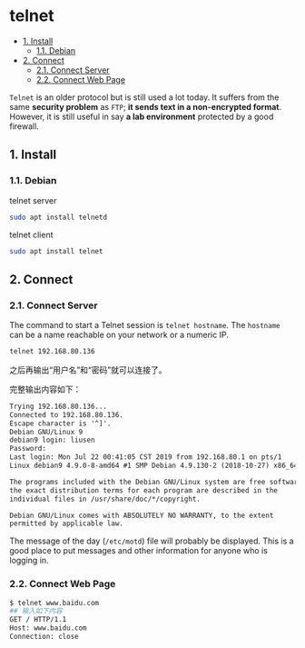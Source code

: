 # telnet

<!-- TOC -->

- [1. Install](#1-install)
  - [1.1. Debian](#11-debian)
- [2. Connect](#2-connect)
  - [2.1. Connect Server](#21-connect-server)
  - [2.2. Connect Web Page](#22-connect-web-page)

<!-- /TOC -->

`Telnet` is an older protocol but is still used a lot today. It suffers from the same **security problem** as `FTP`; **it sends text in a non-encrypted format**. However, it is still useful in say **a lab environment** protected by a good firewall.

## 1. Install

### 1.1. Debian

telnet server

```bash
sudo apt install telnetd
```

telnet client

```bash
sudo apt install telnet
```

## 2. Connect

### 2.1. Connect Server

The command to start a Telnet session is `telnet hostname`. The `hostname` can be a name reachable on your network or a numeric IP.

```bash
telnet 192.168.80.136
```

之后再输出“用户名”和“密码”就可以连接了。

完整输出内容如下：

```txt
Trying 192.168.80.136...
Connected to 192.168.80.136.
Escape character is '^]'.
Debian GNU/Linux 9
debian9 login: liusen
Password:
Last login: Mon Jul 22 00:41:05 CST 2019 from 192.168.80.1 on pts/1
Linux debian9 4.9.0-8-amd64 #1 SMP Debian 4.9.130-2 (2018-10-27) x86_64

The programs included with the Debian GNU/Linux system are free software;
the exact distribution terms for each program are described in the
individual files in /usr/share/doc/*/copyright.

Debian GNU/Linux comes with ABSOLUTELY NO WARRANTY, to the extent
permitted by applicable law.
```

The message of the day (`/etc/motd`) file will probably be displayed. This is a good place to put messages and other information for anyone who is logging in.

### 2.2. Connect Web Page

```bash
$ telnet www.baidu.com
## 输入如下内容
GET / HTTP/1.1
Host: www.baidu.com
Connection: close


```
